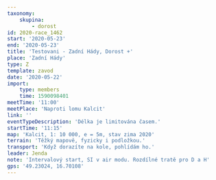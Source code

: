 ```yaml
---
taxonomy:
    skupina:
        - dorost
id: 2020-race_1462
start: '2020-05-23'
end: '2020-05-23'
title: 'Testovani - Zadní Hády, Dorost +'
place: 'Zadní Hády'
type: Z
template: zavod
date: '2020-05-22'
import:
    type: members
    time: 1590098401
meetTime: '11:00'
meetPlace: 'Naproti lomu Kalcit'
link: ''
eventTypeDescription: 'Délka je limitována časem.'
startTime: '11:15'
map: 'Kalcit, 1: 10 000, e = 5m, stav zima 2020'
terrain: 'Těžký mapově, fyzicky i podložkou.'
transport: 'Když dorazíte na kole, pohlídám ho.'
leader: Jenda
note: 'Intervalový start, SI v air modu. Rozdílné tratě pro D a H'
gps: '49.23024, 16.70108'
---
```

